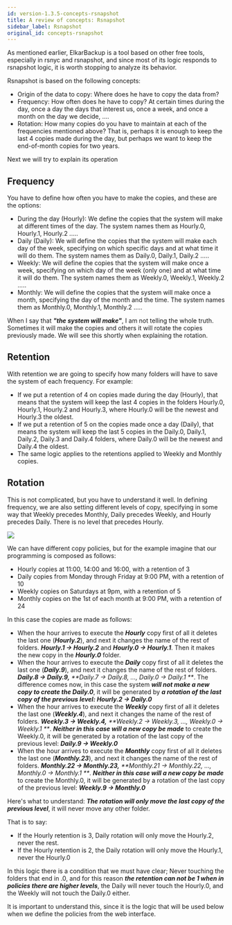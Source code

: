 ```yaml
---
id: version-1.3.5-concepts-rsnapshot
title: A review of concepts: Rsnapshot
sidebar_label: Rsnapshot
original_id: concepts-rsnapshot
---
```


As mentioned earlier, ElkarBackup is a tool based on other free tools, especially in rsnyc and rsnapshot, and since most of its logic responds to rsnapshot logic, it is worth stopping to analyze its behavior.

Rsnapshot is based on the following concepts:

* Origin of the data to copy: Where does he have to copy the data from?
* Frequency: How often does he have to copy? At certain times during the day, once a day the days that interest us, once a week, and once a month on the day we decide, ....
* Rotation: How many copies do you have to maintain at each of the frequencies mentioned above? That is, perhaps it is enough to keep the last 4 copies made during the day, but perhaps we want to keep the end-of-month copies for two years.

Next we will try to explain its operation

## Frequency
You have to define how often you have to make the copies, and these are the options:

* During the day \(Hourly\): We define the copies that the system will make at different times of the day. The system names them as Hourly.0, Hourly.1, Hourly.2 .....
* Daily \(Daily\): We will define the copies that the system will make each day of the week, specifying on which specific days and at what time it will do them. The system names them as Daily.0, Daily.1, Daily.2 .....
* Weekly: We will define the copies that the system will make once a week, specifying on which day of the week \(only one\) and at what time it will do them. The system names them as Weekly.0, Weekly.1, Weekly.2 .....
* Monthly: We will define the copies that the system will make once a month, specifying the day of the month and the time. The system names them as Monthly.0, Monthly.1, Monthly.2 .....

When I say that _**"the system will make"**_, I am not telling the whole truth. Sometimes it will make the copies and others it will rotate the copies previously made. We will see this shortly when explaining the rotation.

## Retention
With retention we are going to specify how many folders will have to save the system of each frequency. For example:

* If we put a retention of 4 on copies made during the day \(Hourly\), that means that the system will keep the last 4 copies in the folders Hourly.0, Hourly.1, Hourly.2 and Hourly.3, where Hourly.0 will be the newest and Hourly.3 the oldest.
* If we put a retention of 5 on the copies made once a day \(Daily\), that means the system will keep the last 5 copies in the Daily.0, Daily.1, Daily.2, Daily.3 and Daily.4 folders, where Daily.0 will be the newest and Daily.4 the oldest.
* The same logic applies to the retentions applied to Weekly and Monthly copies.


## Rotation
This is not complicated, but you have to understand it well. In defining frequency, we are also setting different levels of copy, specifying in some way that Weekly precedes Monthly, Daily precedes Weekly, and Hourly precedes Daily. There is no level that precedes Hourly.

![](assets/screenshots/rotation.png)

We can have different copy policies, but for the example imagine that our programming is composed as follows:

* Hourly copies at 11:00, 14:00 and 16:00, with a retention of 3
* Daily copies from Monday through Friday at 9:00 PM, with a retention of 10
* Weekly copies on Saturdays at 9pm, with a retention of 5
* Monthly copies on the 1st of each month at 9:00 PM, with a retention of 24

In this case the copies are made as follows:

* When the hour arrives to execute the _**Hourly**_ copy first of all it deletes the last one \(_**Hourly.2**_\), and next it changes the name of the rest of folders. _**Hourly.1 → Hourly.2**_ and _**Hourly.0 → Hourly.1**_. Then it makes the new copy in the _**Hourly.0**_ folder.
* When the hour arrives to execute the _**Daily**_ copy first of all it deletes the last one \(_**Daily.9**_\), and next it changes the name of the rest of folders. _**Daily.8 → Daily.9,**_ _**Daily.7 → Daily.8, ..., Daily.0 → Daily.1 **_. The difference comes now, in this case the system _**will not make a new copy to create the Daily.0**_, it will be generated by _**a rotation of the last copy of the previous level: Hourly.2 → Daily.0**_
* When the hour arrives to execute the _**Weekly**_ copy first of all it deletes the last one \(_**Weekly.4**_\), and next it changes the name of the rest of folders. _**Weekly.3 → Weekly.4,**_ _**Weekly.2 → Weekly.3, ..., Weekly.0 → Weekly.1 **_. _**Neither in this case will a new copy be made**_ to create the Weekly.0, it will be generated by a rotation of the last copy of the previous level: _**Daily.9 → Weekly.0**_
* When the hour arrives to execute the _**Monthly**_ copy first of all it deletes the last one \(_**Monthly.23**_\), and next it changes the name of the rest of folders. _**Monthly.22 → Monthly.23,**_ _**Monthly.21 → Monthly.22, ..., Monthly.0 → Monthly.1 **_. _**Neither in this case will a new copy be made**_ to create the Monthly.0, it will be generated by a rotation of the last copy of the previous level: _**Weekly.9 → Monthly.0**_

Here's what to understand: _**The rotation will only move the last copy of the previous level**_, it will never move any other folder.

That is to say:

* If the Hourly retention is 3, Daily rotation will only move the Hourly.2, never the rest.
* If the Hourly retention is 2, the Daily rotation will only move the Hourly.1, never the Hourly.0

In this logic there is a condition that we must have clear; Never touching the folders that end in .0, and for this reason _**the retention can not be 1 when in policies there are higher levels**_, the Daily will never touch the Hourly.0, and the Weekly will not touch the Daily.0 either.

It is important to understand this, since it is the logic that will be used below when we define the policies from the web interface.


